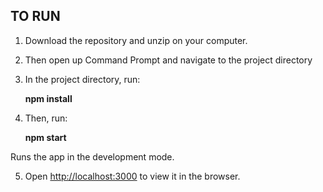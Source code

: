 ## TO RUN

1. Download the repository and unzip on your computer. 

2. Then open up Command Prompt and navigate to the project directory

3. In the project directory, run: 

    **npm install**

4. Then, run: 

    **npm start**

Runs the app in the development mode.

5. Open [http://localhost:3000](http://localhost:3000) to view it in the browser.

